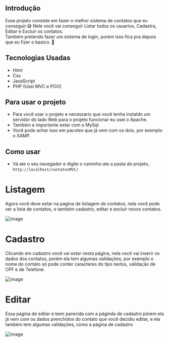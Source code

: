 ## Introdução 
Esse projeto consiste em fazer o melhor sistema de contatos que eu conseguir.😅 Nele você vai conseguir Listar todos os usuarios, Cadastra, Editar e Excluir os contatos.<br>
Também pretendo fazer um sistema de login, porém isso fica pra depois que eu fizer o basico. 🧐

## Tecnologias Usadas 
- Html 
- Css
- JavaScript
- PHP (Usei MVC e POO)
 
 ## Para usar o projeto 
 - Para você usar o projeto e necessario que você tenha instaldo um servidor do lado Web para o projeto funcionar eu usei o Apache.
 - Também e importante estar com o MySql
 - Você pode achar isso em pacotes que já vem com os dois, por exemplo o XAMP. 
 
 ## Como usar 
 - Vá ate o seu navegador e digite o caminho ate a pasta do projeto, `http://localhost/contatosMVC/`
 
# Listagem
Agora você deve estar na pagina de listagem de contatos, nela você pode ver a lista de contatos, e também cadastro, editar e excluir novos contatos.

![image](https://user-images.githubusercontent.com/101288756/177701045-c7154a24-a1ee-43f8-b110-cc31b4e25cb4.png)

# Cadastro
Clicando em cadastro você vai estar nesta página, nela você vai inserir os dados dos contatos, porém ela tem algumas validações, por exemplo o nome do contato só pode conter caracteres do tipo textos, validação de CPF e de Telefone. 

![image](https://user-images.githubusercontent.com/101288756/177701271-314a9262-f70a-4e43-8037-e701c19a2e12.png)

# Editar
Essa página de editar e bem parecida com a páginda de cadastro pórem ela já vem com os dados prenchidos do contato que você decidiu editar, e ela também tem algumas validações, como a página de cadastro 

![image](https://user-images.githubusercontent.com/101288756/177701336-e96cb6d1-0fdd-48ed-b17f-72e8fa56faf0.png)
